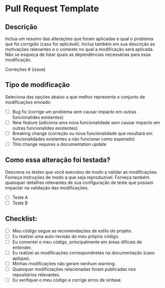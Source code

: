 # Pull Request Template

## Descrição

Inclua um resumo das alterações que foram aplicadas e qual o problema que foi corrigido (caso for aplicável).  Inclua também em sua descrição as motivações relevantes e o contexto no qual a modificação será aplicada. Não se esqueça de listar quais as dependências necessárias para essa modificação.

Correções # (issue)

## Tipo de modificação

Seleciona das opções abaixo a que melhor representa o conjunto de modificações enviado:

- [ ] Bug fix (corrige um problema sem causar impacto em outras funcionalides existentes)
- [ ] New feature (adiciona uma nova funcionalidade sem causar impacto em outras funcionalides existentes)
- [ ] Breaking change (correção ou nova funcionalidade que resultará em funcionalidades existentes a não funcionar como esperado)
- [ ] This change requires a documentation update

## Como essa alteração foi testada?

Descreva os testes que você executou de modo a validar as modificações. Forneça instruções de modo a que seja reproduzível. Forneça também quaisquer detalhes relevantes de sua configuração de teste que possam impactar na validação das modificações.

- [ ] Teste A
- [ ] Teste B

## Checklist:

- [ ] Meu código segue as recomendações de estilo do projeto.
- [ ] Eu realizei uma auto-revisão do meu próprio código.
- [ ] Eu comentei o meu código, principalmente em áreas difíceis de entender.
- [ ] Eu realizei as modificações correspondnetes na documentação (caso aplique).
- [ ] Minhas modificações não geram nenhum warning.
- [ ] Quaisquer modificiações relacionadas foram publicadas nos repositórios relevantes.
- [ ] Eu verifiquei o meu código e corrige erros de sintaxe.
